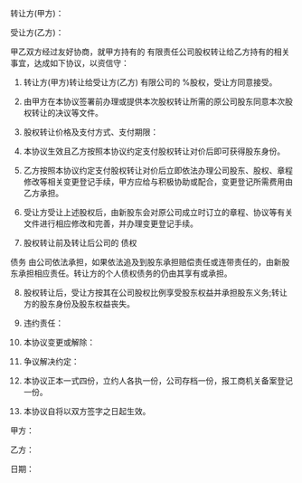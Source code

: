 
 


转让方(甲方)：


受让方(乙方)：


甲乙双方经过友好协商，就甲方持有的 有限责任公司股权转让给乙方持有的相关事宜，达成如下协议，以资信守：


1. 转让方(甲方)转让给受让方(乙方) 有限公司的 %股权，受让方同意接受。


2. 由甲方在本协议签署前办理或提供本次股权转让所需的原公司股东同意本次股权转让的决议等文件。


3. 股权转让价格及支付方式、支付期限：


4. 本协议生效且乙方按照本协议约定支付股权转让对价后即可获得股东身份。


5. 乙方按照本协议约定支付股权转让对价后立即依法办理公司股东、股权、章程修改等相关变更登记手续，甲方应给与积极协助或配合，变更登记所需费用由乙方承担。


6. 受让方受让上述股权后，由新股东会对原公司成立时订立的章程、协议等有关文件进行相应修改和完善，并办理变更登记手续。


7. 股权转让前及转让后公司的
债权

债务
由公司依法承担，如果依法追及到股东承担赔偿责任或连带责任的，由新股东承担相应责任。转让方的个人债权债务的仍由其享有或承担。


8. 股权转让后，受让方按其在公司股权比例享受股东权益并承担股东义务;转让方的股东身份及股东权益丧失。


9. 违约责任：


10. 本协议变更或解除：


11. 争议解决约定：


12. 本协议正本一式四份，立约人各执一份，公司存档一份，报工商机关备案登记一份。


13. 本协议自将以双方签字之日起生效。


甲方：


乙方：


日期：

 


 

 
 
 
 
 
  


  
 

  


  


  
 
 
 
 

